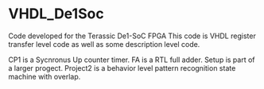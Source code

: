 # VHDL_De1Soc
Code developed for the Terassic De1-SoC FPGA
This code is VHDL register transfer level code as well as some description level code.

CP1 is a Sycnronus Up counter timer.
FA is a RTL full adder.
Setup is part of a larger progect. Project2 is a behavior level pattern recognition state machine with overlap.
